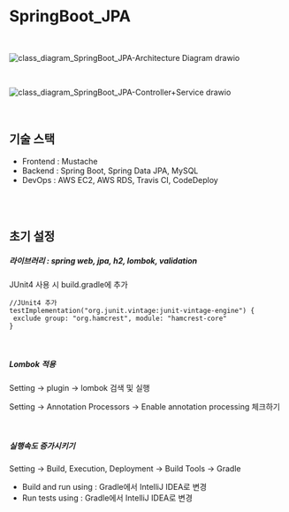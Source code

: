 # SpringBoot_JPA
<br>

![class_diagram_SpringBoot_JPA-Architecture Diagram drawio](https://user-images.githubusercontent.com/34904741/137341750-9ebbfa34-43f5-42a5-a1a3-cbd7577677be.png)

<br>

![class_diagram_SpringBoot_JPA-Controller+Service drawio](https://user-images.githubusercontent.com/34904741/137332278-304271b6-5568-44f3-a427-267922bd7077.png)

<br>

## 기술 스택

- Frontend : Mustache
- Backend : Spring Boot, Spring Data JPA, MySQL
- DevOps : AWS EC2, AWS RDS, Travis CI, CodeDeploy

<br>

<br>

## 초기 설정

##### 라이브러리 : spring web, jpa, h2, lombok, validation

JUnit4 사용 시 build.gradle에 추가

```
//JUnit4 추가
testImplementation("org.junit.vintage:junit-vintage-engine") {
 exclude group: "org.hamcrest", module: "hamcrest-core"
}
```

<br>

##### Lombok 적용

Setting → plugin → lombok 검색 및 실행

Setting → Annotation Processors → Enable annotation processing 체크하기

<br>

##### 실행속도 증가시키기

Setting → Build, Execution, Deployment → Build Tools → Gradle

- Build and run using : Gradle에서 IntelliJ IDEA로 변경
- Run tests using : Gradle에서 IntelliJ IDEA로 변경

<br>

<br>

